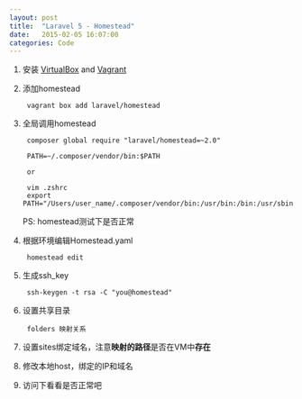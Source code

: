 ```yaml
---
layout: post
title:  "Laravel 5 - Homestead"
date:   2015-02-05 16:07:00
categories: Code
---
```



1. 安装 [VirtualBox](https://www.virtualbox.org/wiki/Downloads) and [Vagrant](http://www.vagrantup.com/downloads.html)

2. 添加homestead
		
		vagrant box add laravel/homestead
		

3. 全局调用homestead

		composer global require "laravel/homestead=~2.0"

		PATH=~/.composer/vendor/bin:$PATH

        or

        vim .zshrc
        export PATH="/Users/user_name/.composer/vendor/bin:/usr/bin:/bin:/usr/sbin:/sbin:/usr/local/bin"

	PS: homestead测试下是否正常
	
4. 根据环境编辑Homestead.yaml

		homestead edit
		
5. 生成ssh_key

		ssh-keygen -t rsa -C "you@homestead"
		
6. 设置共享目录

		folders 映射关系

7. 设置sites绑定域名，注意**映射的路径**是否在VM中**存在**


8. 修改本地host，绑定的IP和域名

9. 访问下看看是否正常吧




